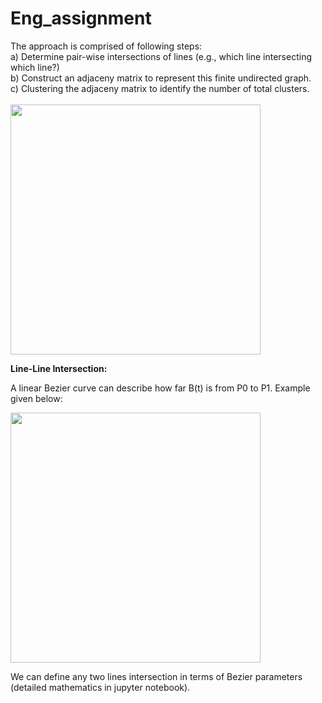 # Eng_assignment


The approach is comprised of following steps: <br>
a) Determine pair-wise intersections of lines (e.g., which line intersecting which line?) <br>
b) Construct an adjaceny matrix to represent this finite undirected graph. <br>
c) Clustering the adjaceny matrix to identify the number of total clusters. <br>
<br>
<img src="https://user-images.githubusercontent.com/22897244/124961991-0142f600-e016-11eb-97ab-c6e28bc95bee.png" width="400">
<br>     
     

<b> Line-Line Intersection:</b> <br>

    
A linear Bezier curve can describe how far B(t) is from P0 to P1. Example given below: <br>
  
<img src="https://user-images.githubusercontent.com/22897244/124962761-eb820080-e016-11eb-99a9-3b63da949421.png" width="400">
<br>

We can define any two lines intersection in terms of Bezier parameters (detailed mathematics in jupyter notebook).
